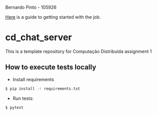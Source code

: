 Bernardo Pinto - 105926

[Here](Guiao1.pdf) is a guide to getting started with the job.

# cd_chat_server

This is a template repository for Computação Distribuida assignment 1

## How to execute tests locally

- Install requirements
```bash
$ pip install -r requirements.txt
```
- Run tests:
```bash
$ pytest
